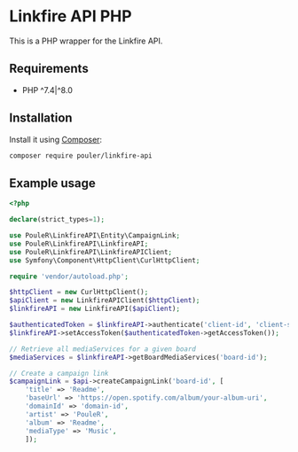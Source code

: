 # Linkfire API PHP

This is a PHP wrapper for the Linkfire API.

## Requirements
* PHP ^7.4|^8.0

## Installation
Install it using [Composer](https://getcomposer.org/):

```sh
composer require pouler/linkfire-api
```

## Example usage
```php
<?php 

declare(strict_types=1);

use PouleR\LinkfireAPI\Entity\CampaignLink;
use PouleR\LinkfireAPI\LinkfireAPI;
use PouleR\LinkfireAPI\LinkfireAPIClient;
use Symfony\Component\HttpClient\CurlHttpClient;

require 'vendor/autoload.php';

$httpClient = new CurlHttpClient();
$apiClient = new LinkfireAPIClient($httpClient);
$linkfireAPI = new LinkfireAPI($apiClient);

$authenticatedToken = $linkfireAPI->authenticate('client-id', 'client-secret');
$linkfireAPI->setAccessToken($authenticatedToken->getAccessToken());

// Retrieve all mediaServices for a given board
$mediaServices = $linkfireAPI->getBoardMediaServices('board-id');

// Create a campaign link
$campaignLink = $api->createCampaignLink('board-id', [
    'title' => 'Readme',
    'baseUrl' => 'https://open.spotify.com/album/your-album-uri',
    'domainId' => 'domain-id',
    'artist' => 'PouleR',
    'album' => 'Readme',
    'mediaType' => 'Music',
    ]);
```

